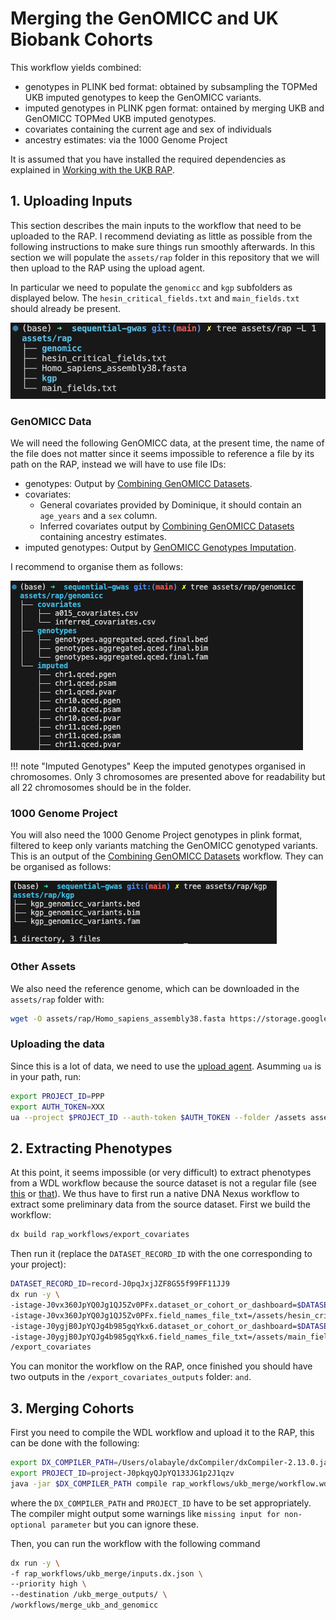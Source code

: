 # Merging the GenOMICC and UK Biobank Cohorts

This workflow yields combined:

- genotypes in PLINK bed format: obtained by subsampling the TOPMed UKB imputed genotypes to keep the GenOMICC variants.
- imputed genotypes in PLINK pgen format: ontained by merging UKB and GenOMICC TOPMed UKB imputed genotypes.
- covariates containing the current age and sex of individuals
- ancestry estimates: via the 1000 Genome Project

It is assumed that you have installed the required dependencies as explained in [Working with the UKB RAP](@ref).

## 1. Uploading Inputs

This section describes the main inputs to the workflow that need to be uploaded to the RAP. I recommend deviating as little as possible from the following instructions to make sure things run smoothly afterwards. In this section we will populate the `assets/rap` folder in this repository that we will then upload to the RAP using the upload agent.

In particular we need to populate the `genomicc` and `kgp` subfolders as displayed below. The `hesin_critical_fields.txt` and `main_fields.txt` should already be present.

![rap_assets_level_1](assets/rap_assets_level_1.png)

### GenOMICC Data

We will need the following GenOMICC data, at the present time, the name of the file does not matter since it seems impossible to reference a file by its path on the RAP, instead we will have to use file IDs: 

- genotypes: Output by [Combining GenOMICC Datasets](@ref).
- covariates: 
  - General covariates provided by Dominique, it should contain an `age_years` and a `sex` column.
  - Inferred covariates output by [Combining GenOMICC Datasets](@ref) containing ancestry estimates.
- imputed genotypes: Output by [GenOMICC Genotypes Imputation](@ref).

I recommend to organise them as follows:

![rap_assets_genomicc](assets/rap_assets_genomicc.png)

!!! note "Imputed Genotypes"
    Keep the imputed genotypes organised in chromosomes. Only 3 chromosomes are presented above for readability but all 22 chromosomes should be in the folder.

### 1000 Genome Project

You will also need the 1000 Genome Project genotypes in plink format, filtered to keep only variants matching the GenOMICC genotyped variants. This is an output of the [Combining GenOMICC Datasets](@ref) workflow. They can be organised as follows:

![rap_assets_kgp](assets/rap_assets_kgp.png)

### Other Assets

We also need the reference genome, which can be downloaded in the `assets/rap` folder with:

```bash
wget -O assets/rap/Homo_sapiens_assembly38.fasta https://storage.googleapis.com/genomics-public-data/resources/broad/hg38/v0/Homo_sapiens_assembly38.fasta
```

### Uploading the data

Since this is a lot of data, we need to use the [upload agent](https://documentation.dnanexus.com/downloads#installing-the-upload-agent). Asumming `ua` is in your path, run:

```bash
export PROJECT_ID=PPP
export AUTH_TOKEN=XXX
ua --project $PROJECT_ID --auth-token $AUTH_TOKEN --folder /assets assets/rap/ --recursive
```

## 2. Extracting Phenotypes

At this point, it seems impossible (or very difficult) to extract phenotypes from a WDL workflow because the source dataset is not a regular file (see [this](https://community.ukbiobank.ac.uk/hc/en-gb/community/posts/16019555833117-How-do-I-call-the-table-exporter-applet-from-my-WDL) or [that](https://community.ukbiobank.ac.uk/hc/en-gb/community/posts/16019577183901-I-would-like-to-access-phenotype-data-from-within-a-WDL-task-using-a-python-script-How-do-I-localize-the-database-file-as-an-input-to-the-task-I-m-getting-a-wrong-type-error)). We thus have to first run a native DNA Nexus workflow to extract some preliminary data from the source dataset. First we build the workflow:

```bash
dx build rap_workflows/export_covariates
```

Then run it (replace the `DATASET_RECORD_ID` with the one corresponding to your project):

```bash
DATASET_RECORD_ID=record-J0pqJxjJZF8G55f99FF11JJ9
dx run -y \
-istage-J0vx360JpYQ0Jg1QJ5Zv0PFx.dataset_or_cohort_or_dashboard=$DATASET_RECORD_ID \
-istage-J0vx360JpYQ0Jg1QJ5Zv0PFx.field_names_file_txt=/assets/hesin_critical_fields.txt \
-istage-J0ygjB0JpYQJg4b985gqYkx6.dataset_or_cohort_or_dashboard=$DATASET_RECORD_ID \
-istage-J0ygjB0JpYQJg4b985gqYkx6.field_names_file_txt=/assets/main_fields.txt \
/export_covariates
```

You can monitor the workflow on the RAP, once finished you should have two outputs in the `/export_covariates_outputs` folder: `` and ``.

## 3. Merging Cohorts

First you need to compile the WDL workflow and upload it to the RAP, this can be done with the following:

```bash
export DX_COMPILER_PATH=/Users/olabayle/dxCompiler/dxCompiler-2.13.0.jar
export PROJECT_ID=project-J0pkqyQJpYQ133JG1p2J1qzv
java -jar $DX_COMPILER_PATH compile rap_workflows/ukb_merge/workflow.wdl -f -project $PROJECT_ID -folder /workflows -inputs rap_workflows/ukb_merge/inputs.json
```

where the `DX_COMPILER_PATH` and `PROJECT_ID` have to be set appropriately. The compiler might output some warnings like `missing input for non-optional parameter` but you can ignore these.

Then, you can run the workflow with the following command

```bash
dx run -y \
-f rap_workflows/ukb_merge/inputs.dx.json \
--priority high \
--destination /ukb_merge_outputs/ \
/workflows/merge_ukb_and_genomicc
```
